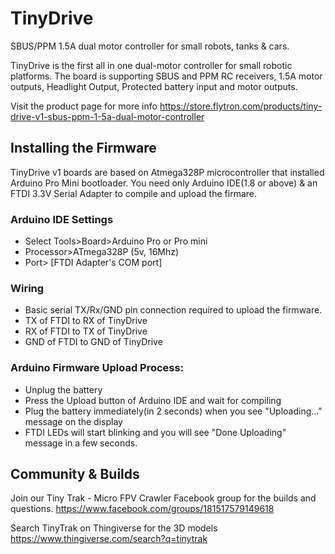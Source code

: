 # TinyDrive

SBUS/PPM 1.5A dual motor controller for small robots, tanks & cars.

TinyDrive is the first all in one dual-motor controller for small robotic platforms.
The board is supporting SBUS and PPM RC receivers, 1.5A motor outputs, Headlight Output, Protected battery input and motor outputs. 

Visit the product page for more info
https://store.flytron.com/products/tiny-drive-v1-sbus-ppm-1-5a-dual-motor-controller


## Installing the Firmware

TinyDrive v1 boards are based on Atmega328P microcontroller that installed Arduino Pro Mini bootloader. 
You need only Arduino IDE(1.8 or above) & an FTDI 3.3V Serial Adapter to compile and upload the firmare.

### Arduino IDE Settings
- Select Tools>Board>Arduino Pro or Pro mini
- Processor>ATmega328P (5v, 16Mhz)
- Port> [FTDI Adapter's COM port]

### Wiring

- Basic serial TX/Rx/GND pin connection required to upload the firmware. 
- TX of FTDI to RX of TinyDrive
- RX of FTDI to TX of TinyDrive
- GND of FTDI to GND of TinyDrive


### Arduino Firmware Upload Process:

- Unplug the battery
- Press the Upload button of Arduino IDE and wait for compiling
- Plug the battery immediately(in 2 seconds) when you see "Uploading..." message on the display
- FTDI LEDs will start blinking and you will see "Done Uploading" message in a few seconds.  


## Community & Builds

Join our Tiny Trak - Micro FPV Crawler Facebook group for the builds and questions.
https://www.facebook.com/groups/181517579149618

Search TinyTrak on Thingiverse for the 3D models
https://www.thingiverse.com/search?q=tinytrak


